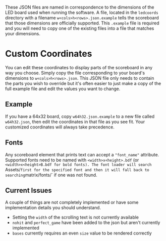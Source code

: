 These JSON files are named in correspondence to the dimensions of the LED board used when running the software. A file, located in the `ledcoords` directory with a filename `w<cols>h<rows>.json.example` tells the scoreboard that those dimensions are officially supported. This `.example` file is required and you will need to copy one of the existing files into a file that matches your dimensions.

# Custom Coordinates

You can edit these coordinates to display parts of the scoreboard in any way you choose. Simply copy the file corresponding to your board's dimensions to `w<cols>h<rows>.json`. This JSON file only needs to contain the parts you wish to override but it's often easier to just make a copy of the full example file and edit the values you want to change.

## Example
If you have a 64x32 board, copy `w64h32.json.example` to a new file called `w64h32.json`, then edit the coordinates in that file as you see fit. Your customized coordinates will always take precedence.

## Fonts
Any scoreboard element that prints text can accept a `"font_name"` attribute. Supported fonts need to be named with `<width>x<height>.bdf` (or `<width>x<height>B.bdf for bold fonts). The font loader will search `Assets/` first for the specified font and then it will fall back to searching `matrix/fonts/` if one was not found.

## Current Issues
A couple of things are not completely implemented or have some implementation details you should understand.

* Setting the `width` of the scrolling text is not currently available
* `nohit` and `perfect_game` have been added to the json but aren't currently implemented
* `bases` currently requires an even `size` value to be rendered correctly
